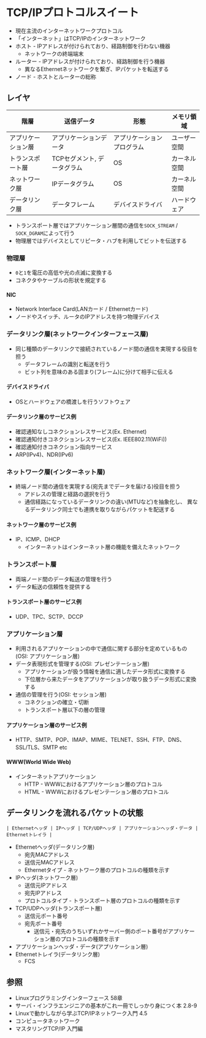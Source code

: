 # TCP/IPプロトコルスイート
- 現在主流のインターネットワークプロトコル
- 「インターネット」はTCP/IPのインターネットワーク
- ホスト - IPアドレスが付けられており、経路制御を行わない機器
  - ネットワークの終端端末
- ルーター - IPアドレスが付けられており、経路制御を行う機器
  - 異なるEthernetネットワークを繋ぎ、IPパケットを転送する
- ノード - ホストとルーターの総称

## レイヤ

| 階層               | 送信データ                  | 形態                       | メモリ領域   |
| -                  | -                           | -                          | -            |
| アプリケーション層 | アプリケーションデータ      | アプリケーションプログラム | ユーザー空間 |
| トランスポート層   | TCPセグメント, データグラム | OS                         | カーネル空間 |
| ネットワーク層     | IPデータグラム              | OS                         | カーネル空間 |
| データリンク層     | データフレーム              | デバイスドライバ           | ハードウェア |

- トランスポート層ではアプリケーション層間の通信を`SOCK_STREAM` / `SOCK_DGRAM`によって行う
- 物理層ではデバイスとしてリピータ・ハブを利用してビットを伝送する

### 物理層
- `0`と`1`を電圧の高低や光の点滅に変換する
- コネクタやケーブルの形状を規定する

#### NIC
- Network Interface Card(LANカード / Ethernetカード)
- ノードやスイッチ、ルータのIPアドレスを持つ物理デバイス

### データリンク層(ネットワークインターフェース層)
- 同じ種類のデータリンクで接続されているノード間の通信を実現する役目を担う
  - データフレームの識別と転送を行う
  - ビット列を意味のある固まり(フレーム)に分けて相手に伝える

#### デバイスドライバ
- OSとハードウェアの橋渡しを行うソフトウェア

#### データリンク層のサービス例
- 確認通知なしコネクションレスサービス(Ex. Ethernet)
- 確認通知付きコネクションレスサービス(Ex. IEEE802.11(WiFi))
- 確認通知付きコネクション指向サービス
- ARP(IPv4)、NDR(IPv6)

### ネットワーク層(インターネット層)
- 終端ノード間の通信を実現する(宛先までデータを届ける)役目を担う
  - アドレスの管理と経路の選択を行う
  - 通信経路になっているデータリンクの違い(MTUなど)を抽象化し、
    異なるデータリンク同士でも連携を取りながらパケットを配送する

#### ネットワーク層のサービス例
- IP、ICMP、DHCP
  - インターネットはインターネット層の機能を備えたネットワーク

### トランスポート層
- 両端ノード間のデータ転送の管理を行う
- データ転送の信頼性を提供する

#### トランスポート層のサービス例
- UDP、TPC、SCTP、DCCP

### アプリケーション層
- 利用されるアプリケーションの中で通信に関する部分を定めているもの(OSI: アプリケーション層)
- データ表現形式を管理する(OSI: プレゼンテーション層)
  - アプリケーションが扱う情報を通信に適したデータ形式に変換する
  - 下位層から来たデータをアプリケーションが取り扱うデータ形式に変換する
- 通信の管理を行う(OSI: セッション層)
  - コネクションの確立・切断
  - トランスポート層以下の層の管理

#### アプリケーション層のサービス例
- HTTP、SMTP、POP、IMAP、MIME、TELNET、SSH、FTP、DNS、SSL/TLS、SMTP etc

#### WWW(World Wide Web)
- インターネットアプリケーション
  - HTTP - WWWにおけるアプリケーション層のプロトコル
  - HTML - WWWにおけるプレゼンテーション層のプロトコル

## データリンクを流れるパケットの状態
```
| Ethernetヘッダ | IPヘッダ | TCP/UDPヘッダ | アプリケーションヘッダ・データ | Ethernetトレイラ |
```

- Ethernetヘッダ(データリンク層)
  - 宛先MACアドレス
  - 送信元MACアドレス
  - Ethernetタイプ - ネットワーク層のプロトコルの種類を示す
- IPヘッダ(ネットワーク層)
  - 送信元IPアドレス
  - 宛先IPアドレス
  - プロトコルタイプ - トランスポート層のプロトコルの種類を示す
- TCP/UDPヘッダ(トランスポート層)
  - 送信元ポート番号
  - 宛先ポート番号
    - 送信元・宛先のうちいずれかサーバー側のポート番号がアプリケーション層のプロトコルの種類を示す
- アプリケーションヘッダ・データ(アプリケーション層)
- Ethernetトレイラ(データリンク層)
  - FCS

## 参照
- Linuxプログラミングインターフェース 58章
- サーバ・インフラエンジニアの基本がこれ一冊でしっかり身につく本 2.8-9
- Linuxで動かしながら学ぶTCP/IPネットワーク入門 4.5
- コンピュータネットワーク
- マスタリングTCP/IP 入門編
